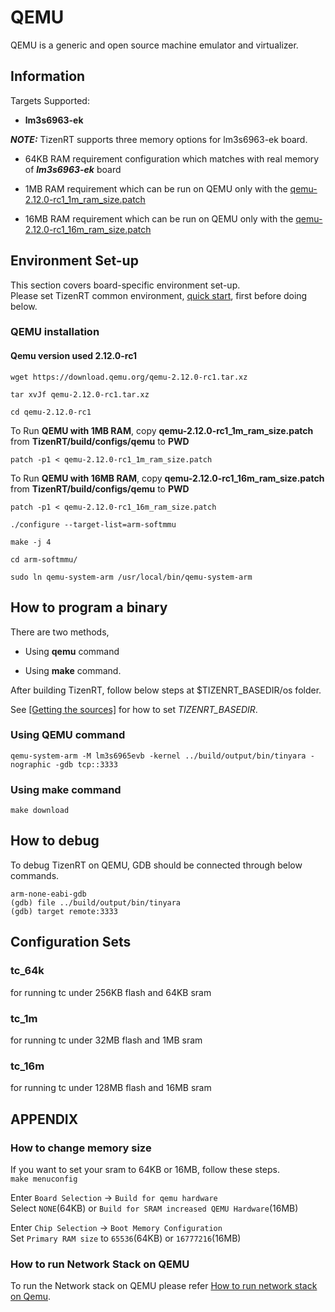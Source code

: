# QEMU

QEMU is a generic and open source machine emulator and virtualizer.

## Information

Targets Supported:

- **lm3s6963-ek**

 ***NOTE:*** TizenRT supports three memory options for lm3s6963-ek board.

  - 64KB RAM requirement configuration which matches with real memory of ***lm3s6963-ek*** board

  - 1MB RAM requirement which can be run on QEMU only with the [qemu-2.12.0-rc1_1m_ram_size.patch](https://github.com/Samsung/TizenRT/blob/master/build/configs/qemu/qemu-2.12.0-rc1_1m_ram_size.patch)

  - 16MB RAM requirement which can be run on QEMU only with the [qemu-2.12.0-rc1_16m_ram_size.patch](https://github.com/Samsung/TizenRT/blob/master/build/configs/qemu/qemu-2.12.0-rc1_16m_ram_size.patch)

## Environment Set-up
This section covers board-specific environment set-up.  
Please set TizenRT common environment, [quick start](https://github.com/Samsung/TizenRT#quick-start), first before doing below.

### QEMU installation

#### Qemu version used 2.12.0-rc1

```
wget https://download.qemu.org/qemu-2.12.0-rc1.tar.xz

tar xvJf qemu-2.12.0-rc1.tar.xz

cd qemu-2.12.0-rc1
```

To Run **QEMU with 1MB RAM**, copy **qemu-2.12.0-rc1_1m_ram_size.patch** from **TizenRT/build/configs/qemu** to **PWD**

```
patch -p1 < qemu-2.12.0-rc1_1m_ram_size.patch
```
To Run **QEMU with 16MB RAM**, copy **qemu-2.12.0-rc1_16m_ram_size.patch** from **TizenRT/build/configs/qemu** to **PWD**
```
patch -p1 < qemu-2.12.0-rc1_16m_ram_size.patch
```
```
./configure --target-list=arm-softmmu

make -j 4

cd arm-softmmu/

sudo ln qemu-system-arm /usr/local/bin/qemu-system-arm
```
## How to program a binary

There are two methods,
- Using **qemu** command

- Using **make** command.  

After building TizenRT, follow below steps at $TIZENRT_BASEDIR/os folder.

See [[Getting the sources]](https://github.com/Samsung/TizenRT#getting-the-sources) for how to set *TIZENRT_BASEDIR*.

### Using QEMU command

```
qemu-system-arm -M lm3s6965evb -kernel ../build/output/bin/tinyara -nographic -gdb tcp::3333
```

### Using make command

```
make download
```

## How to debug

To debug TizenRT on QEMU, GDB should be connected through below commands.

```
arm-none-eabi-gdb
(gdb) file ../build/output/bin/tinyara
(gdb) target remote:3333
```

## Configuration Sets
### tc_64k
for running tc under 256KB flash and 64KB sram

### tc_1m
for running tc under 32MB flash and 1MB sram

### tc_16m
for running tc under 128MB flash and 16MB sram

## APPENDIX
### How to change memory size
If you want to set your sram to 64KB or 16MB, follow these steps.  
`make menuconfig`

Enter `Board Selection` -> `Build for qemu hardware`  
Select `NONE`(64KB) or `Build for SRAM increased QEMU Hardware`(16MB)

Enter `Chip Selection` -> `Boot Memory Configuration`  
Set `Primary RAM size` to `65536`(64KB) or `16777216`(16MB)

### How to run Network Stack on QEMU
To run the Network stack on QEMU please refer [How to run network stack on Qemu](HowToRunNetworkStackOnQemu.md).
